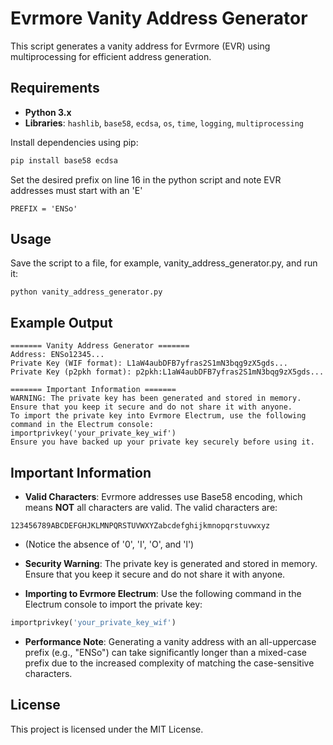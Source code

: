 # Evrmore Vanity Address Generator

This script generates a vanity address for Evrmore (EVR) using multiprocessing for efficient address generation.

## Requirements

- **Python 3.x**
- **Libraries**: `hashlib`, `base58`, `ecdsa`, `os`, `time`, `logging`, `multiprocessing`

Install dependencies using pip:
```bash
pip install base58 ecdsa
```

Set the desired prefix on line 16 in the python script and note EVR addresses must start with an 'E'
```
PREFIX = 'ENSo'
```
## Usage
Save the script to a file, for example, vanity_address_generator.py, and run it:
```
python vanity_address_generator.py
```
## Example Output
```
======= Vanity Address Generator =======
Address: ENSo12345...
Private Key (WIF format): L1aW4aubDFB7yfras2S1mN3bqg9zX5gds...
Private Key (p2pkh format): p2pkh:L1aW4aubDFB7yfras2S1mN3bqg9zX5gds...

======= Important Information =======
WARNING: The private key has been generated and stored in memory. Ensure that you keep it secure and do not share it with anyone.
To import the private key into Evrmore Electrum, use the following command in the Electrum console:
importprivkey('your_private_key_wif')
Ensure you have backed up your private key securely before using it.
```


## Important Information

- **Valid Characters**: Evrmore addresses use Base58 encoding, which means **NOT** all characters are valid. The valid characters are:
```
123456789ABCDEFGHJKLMNPQRSTUVWXYZabcdefghijkmnopqrstuvwxyz
```
- (Notice the absence of '0', 'I', 'O', and 'l')

- **Security Warning**: The private key is generated and stored in memory. Ensure that you keep it secure and do not share it with anyone.

- **Importing to Evrmore Electrum**: Use the following command in the Electrum console to import the private key:
```python
importprivkey('your_private_key_wif')
```
- **Performance Note**: Generating a vanity address with an all-uppercase prefix (e.g., "ENSo") can take significantly longer than a mixed-case prefix due to the increased complexity of matching the case-sensitive characters.


## License
This project is licensed under the MIT License.
